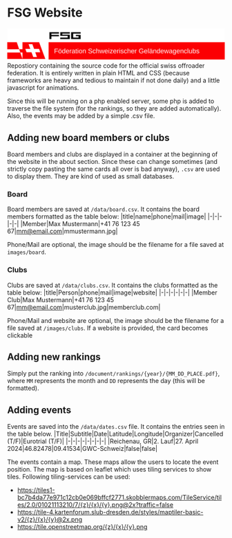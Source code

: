 # FSG Website
![FSG Logo](./icons/logo.svg)
Repostiory containing the source code for the official swiss offroader federation. It is entirely written in plain HTML and CSS (because frameworks are heavy and tedious to maintain if not done daily) and a little javascript for animations.

Since this will be running on a php enabled server, some php is added to traverse the file system (for the rankings, so they are added automatically). Also, the events may be added by a simple .csv file.

## Adding new board members or clubs
Board members and clubs are displayed in a container at the beginning of the website in the about section. Since these can change sometimes (and strictly copy pasting the same cards all over is bad anyway), `.csv` are used to display them. They are kind of used as small databases.

### Board
Board members are saved at `/data/board.csv`. It contains the board members formatted as the table below:
|title|name|phone|mail|image|
|-|-|-|-|-|
|Member|Max Mustermann|+41 76 123 45 67|mm@email.com|mmustermann.jpg|

Phone/Mail are optional, the image should be the filename for a file saved at `images/board`.

### Clubs
Clubs are saved at `/data/clubs.csv`. It contains the clubs formatted as the table below:
|title|Person|phone|mail|image|website|
|-|-|-|-|-|-|
|Member Club|Max Mustermann|+41 76 123 45 67|mm@email.com|musterclub.jpg|memberclub.com|

Phone/Mail and website are optional, the image should be the filename for a file saved at `/images/clubs`. If a website is provided, the card becomes clickable

## Adding new rankings
Simply put the ranking into `/document/rankings/{year}/{MM_DD_PLACE.pdf}`, where `MM` represents the month and `DD` represents the day (this will be formatted).

## Adding events
Events are saved into the `/data/dates.csv` file. It contains the entries seen in the table below.
|Title|Subtitle|Date|Latitude|Longitude|Organizer|Cancelled (T/F)|Eurotrial (T/F)|
|-|-|-|-|-|-|-|-|
|Reichenau, GR|2. Lauf|27. April 2024|46.82478|09.41534|GWC-Schweiz|false|false|

The events contain a map. These maps allow the users to locate the event position. The map is based on leaflet which uses tiling services to show tiles. Following tiling-services can be used:
- https://tiles1-bc7b4da77e971c12cb0e069bffcf2771.skobblermaps.com/TileService/tiles/2.0/01021113210/7/{z}/{x}/{y}.png@2x?traffic=false
- https://tile-4.kartenforum.slub-dresden.de/styles/maptiler-basic-v2/{z}/{x}/{y}@2x.png
- https://tile.openstreetmap.org/{z}/{x}/{y}.png
